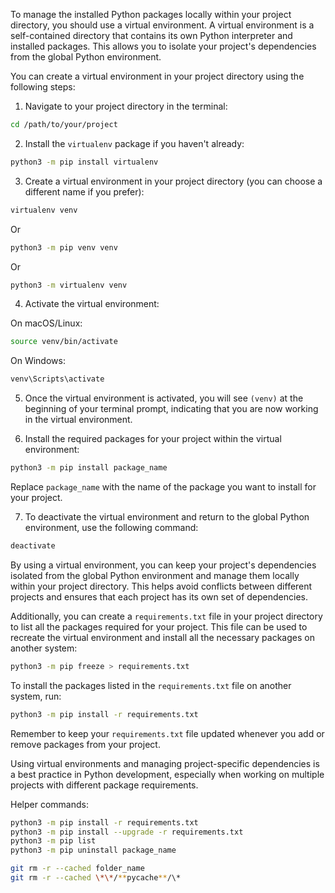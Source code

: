 To manage the installed Python packages locally within your project directory, you should use a virtual environment. A virtual environment is a self-contained directory that contains its own Python interpreter and installed packages. This allows you to isolate your project's dependencies from the global Python environment.

You can create a virtual environment in your project directory using the following steps:

1. Navigate to your project directory in the terminal:

```bash
cd /path/to/your/project
```

2. Install the `virtualenv` package if you haven't already:

```bash
python3 -m pip install virtualenv
```

3. Create a virtual environment in your project directory (you can choose a different name if you prefer):

```bash
virtualenv venv
```

Or

```bash
python3 -m pip venv venv
```

Or

```bash
python3 -m virtualenv venv
```

4. Activate the virtual environment:

On macOS/Linux:

```bash
source venv/bin/activate
```

On Windows:

```bash
venv\Scripts\activate
```

5. Once the virtual environment is activated, you will see `(venv)` at the beginning of your terminal prompt, indicating that you are now working in the virtual environment.

6. Install the required packages for your project within the virtual environment:

```bash
python3 -m pip install package_name
```

Replace `package_name` with the name of the package you want to install for your project.

7. To deactivate the virtual environment and return to the global Python environment, use the following command:

```bash
deactivate
```

By using a virtual environment, you can keep your project's dependencies isolated from the global Python environment and manage them locally within your project directory. This helps avoid conflicts between different projects and ensures that each project has its own set of dependencies.

Additionally, you can create a `requirements.txt` file in your project directory to list all the packages required for your project. This file can be used to recreate the virtual environment and install all the necessary packages on another system:

```bash
python3 -m pip freeze > requirements.txt
```

To install the packages listed in the `requirements.txt` file on another system, run:

```bash
python3 -m pip install -r requirements.txt
```

Remember to keep your `requirements.txt` file updated whenever you add or remove packages from your project.

Using virtual environments and managing project-specific dependencies is a best practice in Python development, especially when working on multiple projects with different package requirements.

Helper commands:

```bash
python3 -m pip install -r requirements.txt
python3 -m pip install --upgrade -r requirements.txt
python3 -m pip list
python3 -m pip uninstall package_name

git rm -r --cached folder_name
git rm -r --cached \*\*/**pycache**/\*
```
